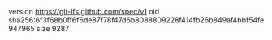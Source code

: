 version https://git-lfs.github.com/spec/v1
oid sha256:6f3f68b0ff6f6de87f78f47d6b8088809228f414fb26b849af4bbf54fe947965
size 9287
